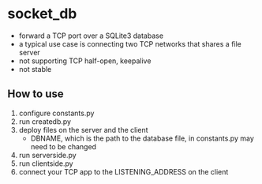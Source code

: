 # socket_db

* forward a TCP port over a SQLite3 database
* a typical use case is connecting two TCP networks that shares a file server
* not supporting TCP half-open, keepalive
* not stable

## How to use

1. configure constants.py
2. run createdb.py
3. deploy files on the server and the client
   * DBNAME, which is the path to the database file, in constants.py may need to be changed
4. run serverside.py
5. run clientside.py
6. connect your TCP app to the LISTENING_ADDRESS on the client
